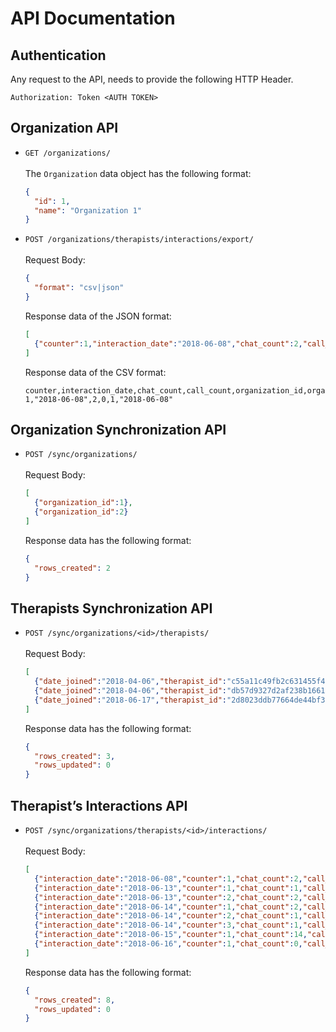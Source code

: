 # API Documentation

## Authentication
Any request to the API, needs to provide the following HTTP Header.

```
Authorization: Token <AUTH TOKEN>
```

## Organization API
- `GET /organizations/`
  <br/><br/>The `Organization` data object has the following format:
  ```json
  {
    "id": 1,
    "name": "Organization 1"
  }
  ```
- `POST /organizations/therapists/interactions/export/`
  <br/><br/>Request Body:

  ```json
  {
    "format": "csv|json"
  }
  ```

  Response data of the JSON format:
  ```json
  [
    {"counter":1,"interaction_date":"2018-06-08","chat_count":2,"call_count":0,"organization_id":1,"organization_date_joined":"2018-06-08"}
  ]
  ```

  Response data of the CSV format:
  ```
  counter,interaction_date,chat_count,call_count,organization_id,organization_date_joined
  1,"2018-06-08",2,0,1,"2018-06-08"
  ```

## Organization Synchronization API
- `POST /sync/organizations/`
  <br/><br/>Request Body:

  ```json
  [
    {"organization_id":1},
    {"organization_id":2}
  ]
  ```

  Response data has the following format:
  ```json
  {
    "rows_created": 2
  }
  ```

## Therapists Synchronization API
- `POST /sync/organizations/<id>/therapists/`
  <br/><br/>Request Body:

  ```json
  [  
    {"date_joined":"2018-04-06","therapist_id":"c55a11c49fb2c631455f4549b94a7383"},
    {"date_joined":"2018-04-06","therapist_id":"db57d9327d2af238b1661484bd2ba86d"},
    {"date_joined":"2018-06-17","therapist_id":"2d8023ddb77664de44bf3ac8d46890da"}
  ]
  ```

  Response data has the following format:
  ```json
  {
    "rows_created": 3,
    "rows_updated": 0
  }
  ```

## Therapist’s Interactions API
- `POST /sync/organizations/therapists/<id>/interactions/`
  <br/><br/>Request Body:

  ```json
  [
    {"interaction_date":"2018-06-08","counter":1,"chat_count":2,"call_count":0},
    {"interaction_date":"2018-06-13","counter":1,"chat_count":1,"call_count":0},
    {"interaction_date":"2018-06-13","counter":2,"chat_count":2,"call_count":0},
    {"interaction_date":"2018-06-14","counter":1,"chat_count":2,"call_count":13},
    {"interaction_date":"2018-06-14","counter":2,"chat_count":1,"call_count":0},
    {"interaction_date":"2018-06-14","counter":3,"chat_count":1,"call_count":0},
    {"interaction_date":"2018-06-15","counter":1,"chat_count":14,"call_count":0},
    {"interaction_date":"2018-06-16","counter":1,"chat_count":0,"call_count":0}
  ]
  ```

  Response data has the following format:
  ```json
  {
    "rows_created": 8,
    "rows_updated": 0
  }
  ```
